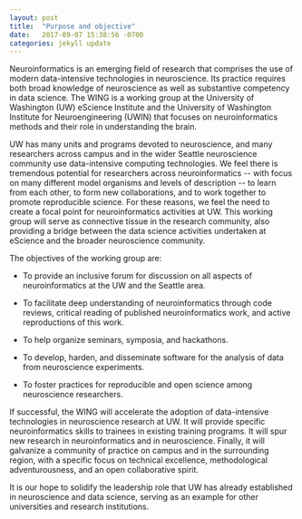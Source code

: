 ```yaml
---
layout: post
title:  "Purpose and objective"
date:   2017-09-07 15:38:56 -0700
categories: jekyll update
---
```


Neuroinformatics is an emerging field of research that comprises the use of
modern data-intensive technologies in neuroscience. Its practice requires both
broad knowledge of neuroscience as well as substantive competency in data
science. The WING is a working group at the University of Washington (UW)
eScience Institute and the University of Washington Institute for
Neuroengineering (UWIN) that focuses on neuroinformatics methods and their role
in understanding the brain.

UW has many units and programs devoted to neuroscience, and many researchers
across campus and in the wider Seattle neuroscience community use data-intensive
computing technologies. We feel there is tremendous potential for researchers
across neuroinformatics -- with focus on many different model organisms and
levels of description -- to learn from each other, to form new collaborations,
and to work together to promote reproducible science.  For these reasons, we
feel the need to create a focal point for neuroinformatics activities at UW.
This working group will serve as connective tissue in the research community,
also providing a bridge between the data science activities undertaken at
eScience and the broader neuroscience community.

The objectives of the working group are:

  - To provide an inclusive forum for discussion on all aspects of neuroinformatics at the UW and the Seattle area.

  - To facilitate deep understanding of neuroinformatics through code reviews, critical reading of published neuroinformatics work, and active reproductions of this work.

  - To help organize seminars, symposia, and hackathons.

  - To develop, harden, and disseminate software for the analysis of data from neuroscience experiments.

  - To foster practices for reproducible and open science among neuroscience researchers.

If successful, the WING will accelerate the adoption of data-intensive
technologies in neuroscience research at UW. It will provide specific
neuroinformatics skills to trainees in existing training programs. It will spur
new research in neuroinformatics and in neuroscience. Finally, it will galvanize
a community of practice on campus and in the surrounding region, with a specific
focus on technical excellence, methodological adventurousness, and an open
collaborative spirit.

It is our hope to solidify the leadership role that UW has already established
in neuroscience and data science, serving as an example for other universities
and research institutions.

